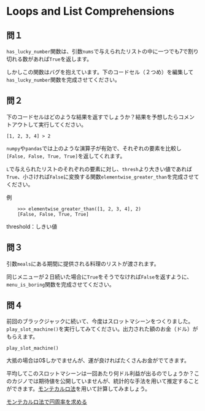 # Loops and List Comprehensions

## 問１

`has_lucky_number`関数は、引数`nums`で与えられたリストの中に一つでも7で割り切れる数があれば`True`を返します。

しかしこの関数はバグを抱えています。下のコードセル（２つめ）を編集して`has_lucky_number`関数を完成させてください。

## 問２

下のコードセルはどのような結果を返すでしょうか？結果を予想したらコメントアウトして実行してください。

```
[1, 2, 3, 4] > 2
```

`numpy`や`pandas`では上のような演算子が有効で、それぞれの要素を比較し`[False, False, True, True]`を返してくれます。

`L`で与えられたリストのそれぞれの要素に対し、`thresh`より大きい値であれば`True`、小さければ`False`に変換する関数`elementwise_greater_than`を完成させてください。

例
```
    >>> elementwise_greater_than([1, 2, 3, 4], 2)
    [False, False, True, True]
```

threshold：しきい値

## 問３

引数`meals`にある期間に提供される料理のリストが渡されます。

同じメニューが２日続いた場合に`True`をそうでなければ`False`を返すように、`menu_is_boring`関数を完成させてください。

## 問４

前回のブラックジャックに続いて、今度はスロットマシーンをつくりました。`play_slot_machine()`を実行してみてください。出力された額のお金（ドル）がもらえます。

```
play_slot_machine()
```

大抵の場合は0$しかでませんが、運が良ければたくさんお金がでてきます。

平均してこのスロットマシーンは一回あたり何ドル利益が出るのでしょうか？このカジノでは期待値を公開していませんが、統計的な手法を用いて推定することができます。[モンテカルロ法](https://ja.wikipedia.org/wiki/%E3%83%A2%E3%83%B3%E3%83%86%E3%82%AB%E3%83%AB%E3%83%AD%E6%B3%95)を用いて計算してみましょう。

[モンテカルロ法で円周率を求める](https://manabitimes.jp/math/1182)